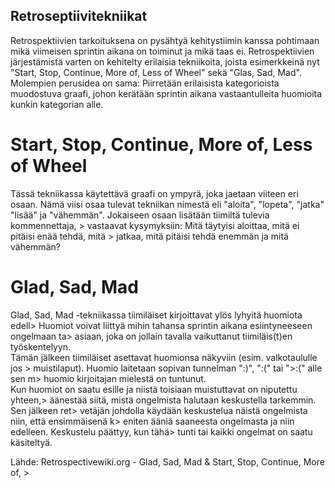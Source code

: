 ## Retroseptiivitekniikat

Retrospektiivien tarkoituksena on pysähtyä kehitystiimin kanssa
pohtimaan mikä viimeisen sprintin aikana on toiminut ja mikä taas ei.
Retrospektiivien järjestämistä varten on kehitelty erilaisia tekniikoita,
joista esimerkkeinä nyt "Start, Stop, Continue, More of, Less of Wheel"
sekä "Glas, Sad, Mad". <br>
Molempien perusidea on sama: Piirretään erilaisista kategorioista
muodostuva graafi, johon kerätään sprintin aikana vastaantulleita
huomioita kunkin kategorian alle.

# Start, Stop, Continue, More of, Less of Wheel

Tässä tekniikassa käytettävä graafi on ympyrä, joka jaetaan viiteen eri osaan.
Nämä viisi osaa tulevat tekniikan nimestä eli "aloita", "lopeta", "jatka"
"lisää" ja "vähemmän". Jokaiseen osaan lisätään tiimiltä tulevia kommennettaja, >
vastaavat kysymyksiin: Mitä täytyisi aloittaa, mitä ei pitäisi enää tehdä, mitä >
jatkaa, mitä pitäisi tehdä enemmän ja mitä vähemmän?

# Glad, Sad, Mad

Glad, Sad, Mad -tekniikassa tiimiläiset kirjoittavat ylös lyhyitä huomiota edell>
Huomiot voivat liittyä mihin tahansa sprintin aikana esiintyneeseen ongelmaan ta>
asiaan, joka on jollain tavalla vaikuttanut tiimiläis(t)en työskentelyyn. <br>
Tämän jälkeen tiimiläiset asettavat huomionsa näkyviin (esim. valkotaululle jos >
muistilaput). Huomio laitetaan sopivan tunnelman ":)", ":(" tai ">:(" alle sen m>
huomio kirjoitajan mielestä on tuntunut. <br>
Kun huomiot on saatu esille ja niistä toisiaan muistuttavat on niputettu yhteen,>
äänestää siitä, mistä ongelmista halutaan keskustella tarkemmin. Sen jälkeen ret>
vetäjän johdolla käydään keskustelua näistä ongelmista niin, että ensimmäisenä k>
eniten ääniä saaneesta ongelmasta ja niin edelleen. Keskustelu päättyy, kun tähä>
tunti tai kaikki ongelmat on saatu käsiteltyä. <br>

Lähde: Retrospectivewiki.org - Glad, Sad, Mad & Start, Stop, Continue, More of, >



